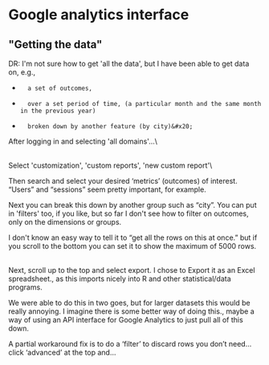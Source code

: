# Google analytics interface

## "Getting the data"

DR: I'm not sure how to get 'all the data', but I have been able to get data on, e.g., &#x20;

-       a set of outcomes,

-       over a set period of time, (a particular month and the same month in the previous year)

-       broken down by another feature (by city)&#x20;



After logging in and selecting 'all domains'...\

\
Select 'customization', 'custom reports', 'new custom report'\



Then search and select your desired ‘metrics’ (outcomes) of interest. “Users” and “sessions” seem pretty important, for example.




Next you can break this down by another group such as “city”. You can put in 'filters' too, if you like, but so far I don't see how to filter on outcomes, only on the dimensions or groups.




I don't know an easy way to tell it to “get all the rows on this at once.” but if you scroll to the bottom you can set it to show the maximum of 5000 rows.


\
Next, scroll up to the top and select export. I chose to Export it as an Excel spreadsheet., as this imports nicely into R and other statistical/data programs.

&#x20;


We were able to do this in two goes, but for larger datasets this would be really annoying. I imagine there is some better way of doing this., maybe a way of using an API interface for Google Analytics to just pull all of this down.

&#x20;

A partial workaround fix is to do a ‘filter’ to discard rows you don’t need… click ‘advanced’ at the top and…




